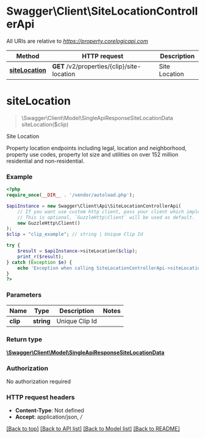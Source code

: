 # Swagger\Client\SiteLocationControllerApi

All URIs are relative to *https://property.corelogicapi.com*

Method | HTTP request | Description
------------- | ------------- | -------------
[**siteLocation**](SiteLocationControllerApi.md#sitelocation) | **GET** /v2/properties/{clip}/site-location | Site Location

# **siteLocation**
> \Swagger\Client\Model\SingleApiResponseSiteLocationData siteLocation($clip)

Site Location

Property location endpoints including legal, location and neighborhood, property use codes, property lot size and utilities on over 152 million residential and non-residential.

### Example
```php
<?php
require_once(__DIR__ . '/vendor/autoload.php');

$apiInstance = new Swagger\Client\Api\SiteLocationControllerApi(
    // If you want use custom http client, pass your client which implements `GuzzleHttp\ClientInterface`.
    // This is optional, `GuzzleHttp\Client` will be used as default.
    new GuzzleHttp\Client()
);
$clip = "clip_example"; // string | Unique Clip Id

try {
    $result = $apiInstance->siteLocation($clip);
    print_r($result);
} catch (Exception $e) {
    echo 'Exception when calling SiteLocationControllerApi->siteLocation: ', $e->getMessage(), PHP_EOL;
}
?>
```

### Parameters

Name | Type | Description  | Notes
------------- | ------------- | ------------- | -------------
 **clip** | **string**| Unique Clip Id |

### Return type

[**\Swagger\Client\Model\SingleApiResponseSiteLocationData**](../Model/SingleApiResponseSiteLocationData.md)

### Authorization

No authorization required

### HTTP request headers

 - **Content-Type**: Not defined
 - **Accept**: application/json, */*

[[Back to top]](#) [[Back to API list]](../../README.md#documentation-for-api-endpoints) [[Back to Model list]](../../README.md#documentation-for-models) [[Back to README]](../../README.md)

